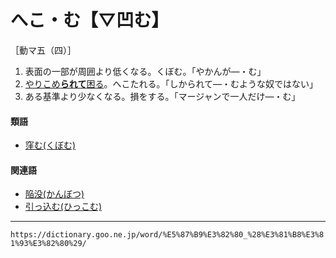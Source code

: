 # へこ・む【▽凹む】

［動マ五（四）］

1. 表面の一部が周囲より低くなる。くぼむ。「やかんが―・む」
2. [やりこめ**られて**](やりこめる（遣り込める）)[困る](こまる（困る）)。へこたれる。「しかられて―・むような奴ではない」
3. ある基準より少なくなる。損をする。「マージャンで一人だけ―・む」
    

#### 類語

-   [窪む(くぼむ)](https://dictionary.goo.ne.jp/word/%E5%87%B9%E3%82%80_%28%E3%81%8F%E3%81%BC%E3%82%80%29/#jn-62823)

#### 関連語

-   [陥没(かんぼつ)](https://dictionary.goo.ne.jp/word/%E9%99%A5%E6%B2%A1/#jn-49715)
-   [引っ込む(ひっこむ)](https://dictionary.goo.ne.jp/word/%E5%BC%95%E3%81%A3%E8%BE%BC%E3%82%80/#jn-185418)

---
`https://dictionary.goo.ne.jp/word/%E5%87%B9%E3%82%80_%28%E3%81%B8%E3%81%93%E3%82%80%29/`